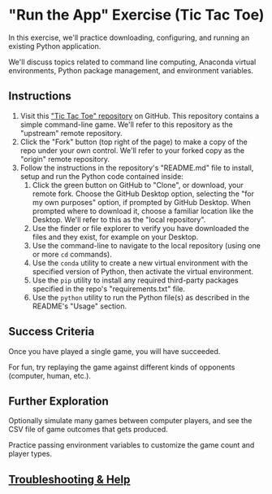 
# "Run the App" Exercise (Tic Tac Toe)

In this exercise, we'll practice downloading, configuring, and running an existing Python application.

We'll discuss topics related to command line computing, Anaconda virtual environments, Python package management, and environment variables.

## Instructions

  1. Visit this ["Tic Tac Toe" repository](https://github.com/s2t2/tic-tac-toe-py) on GitHub. This repository contains a simple command-line game. We'll refer to this repository as the "upstream" remote repository.
  2. Click the "Fork" button (top right of the page) to make a copy of the repo under your own control. We'll refer to your forked copy as the "origin" remote repository.
  3. Follow the instructions in the repository's "README.md" file to install, setup and run the Python code contained inside:
     1. Click the green button on GitHub to "Clone", or download, your remote fork. Choose the GitHub Desktop option, selecting the "for my own purposes" option, if prompted by GitHub Desktop. When prompted where to download it, choose a familiar location like the Desktop. We'll refer to this as the "local repository".
     2. Use the finder or file explorer to verify you have downloaded the files and they exist, for example on your Desktop.
     3. Use the command-line to navigate to the local repository (using one or more `cd` commands).
     4. Use the `conda` utility to create a new virtual environment with the specified version of Python, then activate the virtual environment.
     5. Use the `pip` utility to install any required third-party packages specified in the repo's "requirements.txt" file.
     6. Use the `python` utility to run the Python file(s) as described in the README's "Usage" section.

## Success Criteria

Once you have played a single game, you will have succeeded.

For fun, try replaying the game against different kinds of opponents (computer, human, etc.).

## Further Exploration

Optionally simulate many games between computer players, and see the CSV file of game outcomes that gets produced.

Practice passing environment variables to customize the game count and player types.

## [Troubleshooting & Help](./troubleshooting.md)
